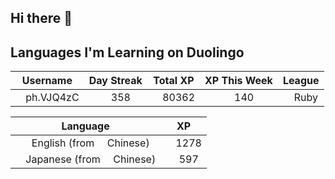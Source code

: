## Hi there 👋
## Languages I'm Learning on Duolingo
<!--START_SECTION:duolingoStats-->
<!-- Automatically generated with https://github.com/centrumek/duolingo-readme-stats-->

| Username | Day Streak | Total XP | XP This Week | League |
|:---:|:---:|:---:|:---:|:---:|
| <img src="https://raw.githubusercontent.com/centrumek/duolingo-readme-stats/main/assets/duolingo.png" height="12"> ph.VJQ4zC | <img src="https://raw.githubusercontent.com/centrumek/duolingo-readme-stats/main/assets/streakactive.svg" height="12"> 358 | <img src="https://raw.githubusercontent.com/centrumek/duolingo-readme-stats/main/assets/xp.svg" height="12"> 80362 | <img src="https://raw.githubusercontent.com/centrumek/duolingo-readme-stats/main/assets/xp.svg" height="12"> 140 | <img src="https://raw.githubusercontent.com/centrumek/duolingo-readme-stats/main/assets/leagues/ruby.png" height="12"> Ruby |

| Language | XP |
|:---:|:---:|
| <img src="https://raw.githubusercontent.com/centrumek/duolingo-readme-stats/main/assets/langs/english.svg" height="12"> English (from <img src="https://raw.githubusercontent.com/centrumek/duolingo-readme-stats/main/assets/langs/chinese.svg" height="12"> Chinese) | <img src="https://raw.githubusercontent.com/centrumek/duolingo-readme-stats/main/assets/xp.svg" height="12"> 1278 |
| <img src="https://raw.githubusercontent.com/centrumek/duolingo-readme-stats/main/assets/langs/japanese.svg" height="12"> Japanese (from <img src="https://raw.githubusercontent.com/centrumek/duolingo-readme-stats/main/assets/langs/chinese.svg" height="12"> Chinese) | <img src="https://raw.githubusercontent.com/centrumek/duolingo-readme-stats/main/assets/xp.svg" height="12"> 597 |

<!--END_SECTION:duolingoStats-->
